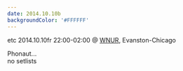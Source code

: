 ```yaml
---
date: 2014.10.10b
backgroundColor: '#FFFFFF'
---
```


etc 2014.10.10fr 22:00-02:00 @ [WNUR](http://www.wnur.org/), Evanston-Chicago  

Phonaut...  
no setlists